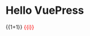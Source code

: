 # Hello VuePress
{{1+1}}
<span class="xx" v-for="i in 4">{{i}}</span>
<style>
  .xx {
    color:red
  }
</style>